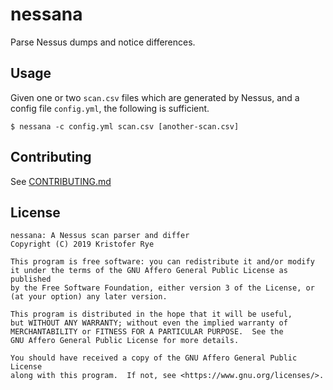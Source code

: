 # nessana

Parse Nessus dumps and notice differences.

## Usage

Given one or two `scan.csv` files which are generated by Nessus, and a
config file `config.yml`, the following is sufficient.

```console
$ nessana -c config.yml scan.csv [another-scan.csv]
```

## Contributing

See [CONTRIBUTING.md](CONTRIBUTING.md)

## License

```
nessana: A Nessus scan parser and differ
Copyright (C) 2019 Kristofer Rye

This program is free software: you can redistribute it and/or modify
it under the terms of the GNU Affero General Public License as published
by the Free Software Foundation, either version 3 of the License, or
(at your option) any later version.

This program is distributed in the hope that it will be useful,
but WITHOUT ANY WARRANTY; without even the implied warranty of
MERCHANTABILITY or FITNESS FOR A PARTICULAR PURPOSE.  See the
GNU Affero General Public License for more details.

You should have received a copy of the GNU Affero General Public License
along with this program.  If not, see <https://www.gnu.org/licenses/>.
```
